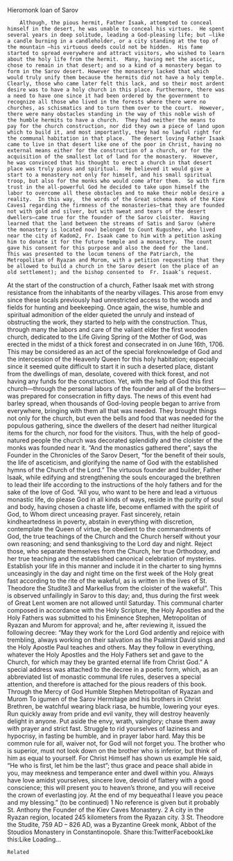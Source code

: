 Hieromonk Ioan of Sarov

		Although, the pious hermit, Father Isaak, attempted to conceal himself in the desert, he was unable to conceal his virtues.  He spent several years in deep solitude, leading a God-pleasing life; but –like a candle burning in a candleholder, or a city standing at the top of the mountain –his virtuous deeds could not be hidden.  His fame started to spread everywhere and attract visitors, who wished to learn about the holy life from the hermit.  Many, having met the ascetic, chose to remain in that desert; and so a kind of a monastery began to form in the Sarov desert. However the monastery lacked that which would truly unify them because the hermits did not have a holy temple.  Clearly, those who came later felt this lack, and so their most ardent desire was to have a holy church in this place. Furthermore, there was a need to have one since it had been ordered by the government to recognize all those who lived in the forests where there were no churches, as schismatics and to turn them over to the court.  However, there were many obstacles standing in the way of this noble wish of the humble hermits to have a church.  They had neither the means to pay for the church construction, nor did they own a piece of land upon which to build it, and most importantly, they had no lawful right for the communal habitation in that place.  The desert loving Father Isaak came to live in that desert like one of the poor in Christ, having no external means either for the construction of a church, or for the acquisition of the smallest lot of land for the monastery.  However, he was convinced that his thought to erect a church in that desert place was truly pious and spiritual.  He believed it would give a start to a monastery not only for himself, and his small spiritual troop, but also for the monks who would come after them.  So with firm trust in the all-powerful God he decided to take upon himself the labor to overcome all these obstacles and to make their noble desire a reality.  In this way,  the words of the Great schema monk of the Kiev Caves1 regarding the firmness of the monasteries—that they are founded not with gold and silver, but with sweat and tears of the desert dwellers—came true for the founder of the Sarov cloister.  Having learned that the land between the streams of Satis and Sarov (where the monastery is located now) belonged to Count Kugushev, who lived near the city of Kаdom2, Fr. Isaak came to him with a petition asking him to donate it for the future temple and a monastery.  The count gave his consent for this purpose and also the deed for the land.  This was presented to the locum tenens of the Patriarch, the Metropolitan of Ryazan and Murom, with a petition requesting that they be allowed to build a church in the Sarov desert (on the place of an old settlement); and the bishop consented to  Fr. Isaak’s request.
At the start of the construction of a church, Father Isaak met with strong resistance from the inhabitants of the nearby villages. This arose from envy since these locals previously had unrestricted access to the woods and fields for hunting and beekeeping.  Once again, the wise, humble and spiritual admonition of the elder quieted the unruly and instead of obstructing the work, they started to help with the construction.  Thus, through many the labors and care of the valiant elder the first wooden church, dedicated to the Life Giving Spring of the Mother of God,  was erected in the midst of a thick forest and consecrated in on June 16th, 1706.  This may be considered as an act of the special foreknowledge of God and the intercession of the Heavenly Queen for this holy   habitation; especially since it seemed quite difficult to start it in such a deserted place, distant from the dwellings of man, desolate, covered with thick forest, and not having any funds for the construction.  Yet, with the help of God this first church—through the personal labors of the founder and all of the brothers—was prepared for consecration in fifty days.  The news of this event had barley spread, when thousands of God-loving people began to arrive from everywhere, bringing with them all that was needed.  They brought things not only for the church, but even the bells and food that was needed for the populous gathering, since the dwellers of the desert had neither liturgical items for the church, nor food for the visitors.  Thus, with the help of good-natured people the church was decorated splendidly and the cloister of the monks was founded near it.  “And the monastics gathered there”, says the Founder in the Chronicles of the Sarov Desert, “for the benefit of their souls, the life of asceticism, and glorifying the name of God with the established hymns of the Church of the Lord.”  The virtuous founder and builder, Father Isaak, while edifying and strengthening the souls encouraged the brethren to lead their life according to the instructions of the holy fathers and for the sake of the love of God.  “All you, who want to be here and lead a virtuous monastic life, do please God in all kinds of ways, reside in the purity of soul and body, having chosen a chaste life, become enflamed with the spirit of God, to Whom direct unceasing prayer.  Fast sincerely, retain kindheartedness in poverty, abstain in everything with discretion, contemplate the Queen of virtue, be obedient to the commandments of God, the true teachings of the Church and the Church herself without your own reasoning; and send thanksgiving to the Lord day and night.  Reject those, who separate themselves from the Church, her true Orthodoxy, and her true teaching and the established canonical celebration of mysteries.  Establish your life in this manner and include it in the charter to sing hymns unceasingly in the day and night time on the first week of the Holy great fast according to the rite of the wakeful, as is written in the lives of St. Theodore the Studite3 and Markellus from the cloister of the wakeful”. This is observed unfailingly in Sarov to this day; and, thus during the first week of Great Lent women are not allowed until Saturday. This communal charter composed in accordance with the Holy Scripture, the Holy Apostles and the Holy Fathers was submitted to his Eminence Stephen, Metropolitan of Ryazan and Murom for approval; and he, after reviewing it, issued the following decree: “May they work for the Lord God ardently and rejoice with trembling, always working on their salvation as the Psalmist David sings and the Holy Apostle Paul teaches and others.  May they follow in everything, whatever the Holy Apostles and the Holy Fathers set and gave to the Church, for which may they be granted eternal life from Christ God.” A special address was attached to the decree in a poetic form, which, as an abbreviated list of monastic communal life rules, deserves a special attention, and therefore is attached for the pious readers of this book.
Through the Mercy of God
Humble Stephen
Metropolitan of Ryazan and Murom
To igumen of the Sarov Hermitage and his brothers in Christ
Brethren, be watchful wearing black riasa, be humble, lowering your eyes.  Run quickly away from pride and evil vanity, they will destroy heavenly delight in anyone.  Put aside the envy, wrath, vainglory; chase them away with prayer and strict fast.  Struggle to rid yourselves of laziness and hypocrisy, in fasting be humble, and in prayer labor hard.  May this be common rule for all, waiver not, for God will not forget you.  The brother who is superior, must not look down on the brother who is inferior, but think of him as equal to yourself.  For Christ Himself has shown us example He said, “He who is first, let him be the last”; thus grace and peace shall abide in you, may meekness and temperance enter and dwell within you.  Always have love amidst yourselves, sincere love, devoid of flattery with a good conscience; this will present you to heaven’s throne, and you will receive the crown of everlasting joy.  At the end of my bequeathal I leave you peace and my blessing.”  (to be continued)
1 No reference is given but it probably St. Anthony the Founder of the Kiev Caves Monastery.
2 A city in the Ryazan region, located 245 kilometers from the Ryazan city.
3 St. Theodore the Studite, 759 AD – 826 AD, was a Byzantine Greek monk, Abbot of the Stoudios Monastery in Constantinopole.
Share this:TwitterFacebookLike this:Like Loading...

	Related
			